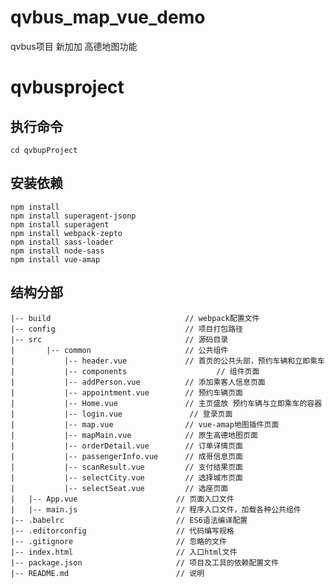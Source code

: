 # qvbus_map_vue_demo
qvbus项目 新加加 高德地图功能
# qvbusproject



## 执行命令
	cd qvbupProject	
## 安装依赖
	npm install		
	npm install superagent-jsonp
	npm install superagent
	npm install webpack-zepto
	npm install sass-loader
	npm install node-sass
	npm install vue-amap
## 结构分部
	|-- build                              // webpack配置文件
  	|-- config                             // 项目打包路径
  	|-- src                                // 源码目录
  	|       |-- common                     // 公共组件
  	|           |-- header.vue             // 首页的公共头部，预约车辆和立即乘车
  	|		    |-- components                    // 组件页面
  	|           |-- addPerson.vue          // 添加乘客人信息页面
  	|           |-- appointment.vue        // 预约车辆页面
  	|           |-- Home.vue               // 主页盛放 预约车辆与立即乘车的容器
  	|           |-- login.vue          	    // 登录页面
  	|           |-- map.vue                // vue-amap地图插件页面
  	|           |-- mapMain.vue            // 原生高德地图页面
  	|           |-- orderDetail.vue        // 订单详情页面
  	|           |-- passengerInfo.vue      // 成哥信息页面
  	|           |-- scanResult.vue         // 支付结果页面
  	|           |-- selectCity.vue         // 选择城市页面
  	|           |-- selectSeat.vue         // 选座页面
  	|   |-- App.vue                      // 页面入口文件
  	|   |-- main.js                      // 程序入口文件，加载各种公共组件
  	|-- .babelrc                         // ES6语法编译配置
  	|-- .editorconfig                    // 代码编写规格
  	|-- .gitignore                       // 忽略的文件
  	|-- index.html                       // 入口html文件
  	|-- package.json                     // 项目及工具的依赖配置文件
  	|-- README.md                        // 说明
